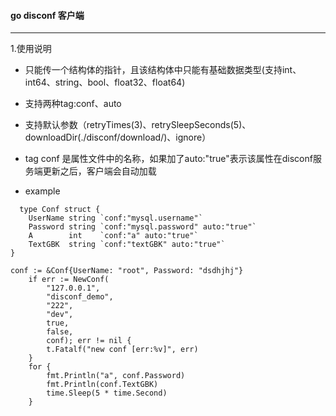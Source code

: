#### go disconf 客户端
***
1.使用说明
   
 
  * 只能传一个结构体的指针，且该结构体中只能有基础数据类型(支持int、int64、string、bool、float32、float64)
 
  * 支持两种tag:conf、auto
  
  * 支持默认参数（retryTimes(3)、retrySleepSeconds(5)、downloadDir(./disconf/download/)、ignore）
  * tag conf 是属性文件中的名称，如果加了auto:"true"表示该属性在disconf服务端更新之后，客户端会自动加载
  * example
  
```
  type Conf struct {
	UserName string `conf:"mysql.username"`
	Password string `conf:"mysql.password" auto:"true"`
	A        int    `conf:"a" auto:"true"`
	TextGBK  string `conf:"textGBK" auto:"true"`
}
```

```
conf := &Conf{UserName: "root", Password: "dsdhjhj"}
	if err := NewConf(
		"127.0.0.1",
		"disconf_demo",
		"222",
		"dev",
		true,
		false,
		conf); err != nil {
		t.Fatalf("new conf [err:%v]", err)
	}
	for {
		fmt.Println("a", conf.Password)
		fmt.Println(conf.TextGBK)
		time.Sleep(5 * time.Second)
	}
```

 



  

  
